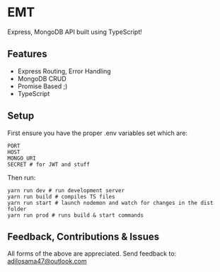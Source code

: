 # EMT
Express, MongoDB API built using TypeScript!

## Features
- Express Routing, Error Handling
- MongoDB CRUD
- Promise Based ;)
- TypeScript 

## Setup
First ensure you have the proper .env variables set which are:

	PORT
	HOST
	MONGO_URI
	SECRET # for JWT and stuff
  
Then run:

	yarn run dev # run development server
	yarn run build # compiles TS files
	yarn run start # launch nodemon and watch for changes in the dist folder
	yarn run prod # runs build & start commands

## Feedback, Contributions & Issues

All forms of the above are appreciated. Send feedback to: adilosama47@outlook.com
